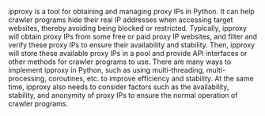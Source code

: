 ipproxy is a tool for obtaining and managing proxy IPs in Python. 
It can help crawler programs hide their real IP addresses when accessing target websites, thereby avoiding being 
blocked or restricted. 
Typically, ipproxy will obtain proxy IPs from some free or paid proxy IP websites, and filter and verify these proxy 
IPs to ensure their availability and stability. 
Then, ipproxy will store these available proxy IPs in a pool and provide API interfaces or other methods for crawler 
programs to use. 
There are many ways to implement ipproxy in Python, such as using multi-threading, multi-processing, coroutines, etc. 
to improve efficiency and stability. At the same time, ipproxy also needs to consider factors such as the availability, 
stability, and anonymity of proxy IPs to ensure the normal operation of crawler programs.